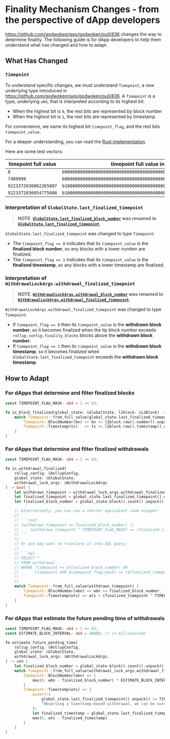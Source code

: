 # Finality Mechanism Changes - from the perspective of dApp developers

https://github.com/godwokenrises/godwoken/pull/836 changes the way to determine finality. The following guide is for dApp developers to help them understand what has changed and how to adapt.

## What Has Changed

### `Timepoint`

To understand specific changes, we must understand `Timepoint`, a new underlying type introduced in https://github.com/godwokenrises/godwoken/pull/836.
A `Timepoint` is a type, underlying `u64`, that is interpreted according to its highest bit.

  - When the highest bit is `0`, the rest bits are represented by block number
  - When the highest bit is `1`, the rest bits are represented by timestamp

For convenience, we name its highest bit `timepoint_flag`, and the rest bits `timepoint_value`.

For a deeper understanding, you can read the [Rust implementation](https://github.com/godwokenrises/godwoken/blob/bcc68b480acb292b625141a2ab7d2e6b69575f55/crates/types/src/core.rs#L292-L329).

Here are some test vectors:

| timepoint full value  | timepoint full value in binary                               | Interpretation             |
| --------------------- | ------------------------------------------------------------ | -------------------------- |
| `0`                   | `b0000000000000000000000000000000000000000000000000000000000000000` | `BlockNumber(0)`           |
| `7489999`             | `b0000000000000000000000000000000000000000011100100100100111001111` | `BlockNumber(7489999)`     |
| `9223372036862265807` | `b1000000000000000000000000000000000000000011100100100100111001111` | `Timestamp(7489999)` |
| `9223372036854775808` | `b1000000000000000000000000000000000000000000000000000000000000000` | `Timestamp(0)`        |

### Interpretation of `GlobalState.last_finalized_timepoint`

> **NOTE**: **[`GlobalState.last_finalized_block_number`](https://github.com/godwokenrises/godwoken/blob/5617b579927d85509e8f88ac4fb4493ef449b642/crates/types/schemas/godwoken.mol#L33) was renamed to [`GlobalState.last_finalized_timepoint`](https://github.com/godwokenrises/godwoken/pull/891/files#diff-96e540dc83a433d447e1d2dae392fc5eafce72e839ea3900f6f1f8638aaada6bL34-R34).**

`GlobalState.last_finalized_timepoint` was changed to type `Timepoint`:
- The `timepoint_flag == 0` indicates that its `timepoint_value` is the **finalized block number**, so any blocks with a lower number are finalized.
- The `timepoint_flag == 1` indicates that its `timepoint_value` is the **finalized timestamp**, so any blocks with a lower timestamp are finalized.

### Interpretation of `WithdrawalLockArgs.withdrawal_finalized_timepoint`

> **NOTE**: **[`WithdrawalLockArgs.withdrawal_block_number`](https://github.com/godwokenrises/godwoken/blob/5617b579927d85509e8f88ac4fb4493ef449b642/crates/types/schemas/godwoken.mol#L206) was renamed to [`WithdrawalLockArgs.withdrawal_finalized_timepoint`](https://github.com/godwokenrises/godwoken/pull/836/files#diff-96e540dc83a433d447e1d2dae392fc5eafce72e839ea3900f6f1f8638aaada6bL206-R209).**

`WithdrawalLockArgs.withdrawal_finalized_timepoint` was changed to type `Timepoint`:
- If `timepoint_flag == 0` then its `timepoint_value` is the **withdrawn block number**, so it becomes finalized when the tip block number exceeds `rollup_config.finality_blocks` blocks above the **withdrawn block number**.
- If `timepoint_flag == 1` then its `timepoint_value` is the **withdrawn block timestamp**, so it becomes finalized when `GlobalState.last_finalized_timepoint` exceeds the **withdrawn block timestamp**.

## How to Adapt

### For dApps that determine and filter finalized blocks

```rust
const TIMEPOINT_FLAG_MASK: u64 = 1 << 63;

fn is_block_finalized(global_state: &GlobalState, l2block: &L2Block) -> bool {
    match Timepoint::from_full_value(global_state.last_finalized_timepoint().unpack()) {
        Timepoint::BlockNumber(bn) => bn >= l2block.raw().number().unpack(),
        Timepoint::Timestamp(ts)   => ts >= l2block.raw().timestamp().unpack(),
    }
}
```

### For dApps that determine and filter finalized withdrawals

```rust
const TIMEPOINT_FLAG_MASK: u64 = 1 << 63;

fn is_withdrawal_finalized(
    rollup_config: &RollupConfig,
    global_state: &GlobalState,
    withdrawal_lock_args: &WithdrawalLockArgs
) -> bool {
    let withdrawn_timepoint = withdrawal_lock_args.withdrawal_finalized_timepoint().unpack();
    let finalized_timepoint = global_state.last_finalized_timepoint().unpack();
    let finalized_block_number = global_state.block().count().unpack() - 1 - rollup_config.finality_blocks().unpack();

    // Alternatively, you can use a shorter equivalent code snippet:
    //
    // ```rust
    // (withdrawn_timepoint <= finalized_block_number) ||
    //     (withdrawn_timepoint ^ TIMEPOINT_FLAG_MASK) <= (finalized_timepoint ^ TIMEPOINT_FLAG_MASK)
    // ```
    //
    // Or you may want to translate it into SQL query:
    //
    // ```sql
    // SELECT *
    // FROM withdrawal
    // WHERE (timepoint <= $finalized_block_number) OR
    //       (timepoint XOR $timepoint_flag_mask) <= ($finalized_timepoint XOR timepoint_flag_mask);
    // ```
    //
    match Timepoint::from_full_value(withdrawn_timepoint) {
        Timepoint::BlockNumber(wbn) => wbn <= finalized_block_number,
        Timepoint::Timestamp(wts) => wts < (finalized_timepoint ^ TIMEPOINT_FLAG_MASK)
    }
}
```

### For dApps that estimate the future pending time of withdrawals

```rust
const TIMEPOINT_FLAG_MASK: u64 = 1 << 63;
const ESTIMATE_BLOCK_INTERVAL: u64 = 36000; // in milliseconds

fn estimate_future_pending_time(
    rollup_config: &RollupConfig,
    global_state: &GlobalState,
    withdrawal_lock_args: &WithdrawalLockArgs,
) -> u64 {
    let finalized_block_number = global_state.block().count().unpack() - 1 - rollup_config.finality_blocks().unpack();
    match Timepoint::from_full_value(withdrawal_lock_args.withdrawal_finalized_timepoint().unpack()) {
        Timepoint::BlockNumber(wbn) => {
            max(0, wbn - finalized_block_number) * ESTIMATE_BLOCK_INTERVAL
        }
        Timepoint::Timestamp(wts) => {
            assert!(
                global_state.last_finalized_timepoint().unpack() >= TIMEPOINT_FLAG_MASK,
                "Observing a timestamp-based withdrawal, we can be sure that global_state.last_finalized_timepoint() is also timestamp-based"
            );
            let finalized_timestamp = global_state.last_finalized_timepoint().unpack() ^ TIMEPOINT_FLAG_MASK;
            max(0, wts - finalized_timestamp)
        }
    }
}
```
